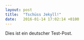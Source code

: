 ```yaml
---
layout: post
title:  "Tschüss Jekyll!"
date:   2016-01-14 17:02:14 +0100
---
```

Dies ist ein deutscher Test-Post.
